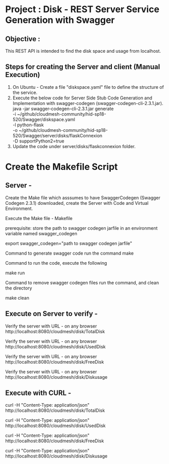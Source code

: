 ﻿# Project : Disk - REST Server Service Generation with Swagger

## Objective :

This REST API is intended to find the disk space and  usage from localhost.

## Steps for creating the Server and client (Manual Execution)
1. On Ubuntu - Create a file "diskspace.yaml" file to define the structure of the service. 
2. Execute the below code for Server Side Stub Code Generation and Implementation with swagger-codegen (swagger-codegen-cli-2.3.1.jar).
java -jar swagger-codegen-cli-2.3.1.jar generate \
-i ~/github/cloudmesh-community/hid-sp18-520/Swagger/diskspace.yaml \
-l python-flask \
-o ~/github/cloudmesh-community/hid-sp18-520/Swagger/server/disks/flaskConnexion \
-D supportPython2=true
3. Update the code under server/disks/flaskconnexion folder.

# Create the Makefile Script
## Server - 
Create the Make file which asssumes to have SwaggerCodegen (Swagger Codegen 2.3.1) downloaded, create the Server with Code and Virtual Environment. 

Execute the Make file - Makefile

prerequisite: store the path to swagger codegen jarfile in an environment variable named swagger_codegen

export swagger_codegen="path to swagger codegen jarfile"

Command to generate swagger code run the command
make

Command to run the code, execute the following

make run

Command to remove swagger codegen files run the command, and clean the directory

make clean


## Execute on Server to verify - 
Verify the server with URL - on any browser http://localhost:8080/cloudmesh/disk/TotalDisk 

Verify the server with URL - on any browser http://localhost:8080/cloudmesh/disk/UsedDisk 

Verify the server with URL - on any browser http://localhost:8080/cloudmesh/disk/FreeDisk 

Verify the server with URL - on any browser http://localhost:8080/cloudmesh/disk/Diskusage 


## Execute with CURL - 
curl -H "Content-Type: application/json" http://localhost:8080/cloudmesh/disk/TotalDisk

curl -H "Content-Type: application/json" http://localhost:8080/cloudmesh/disk/UsedDisk

curl -H "Content-Type: application/json" http://localhost:8080/cloudmesh/disk/FreeDisk

curl -H "Content-Type: application/json" http://localhost:8080/cloudmesh/disk/Diskusage

